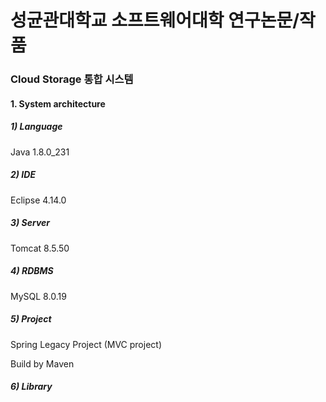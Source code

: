 # 성균관대학교 소프트웨어대학 연구논문/작품

### Cloud Storage 통합 시스템



#### 1. System architecture

##### 1) Language

Java 1.8.0_231

##### 2) IDE

Eclipse 4.14.0

##### 3) Server

Tomcat 8.5.50

##### 4) RDBMS

MySQL 8.0.19

##### 5) Project

Spring Legacy Project (MVC project)

Build by Maven

##### 6) Library





